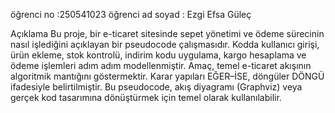 öğrenci no :250541023
öğrenci ad soyad : Ezgi Efsa Güleç

Açıklama
Bu proje, bir e-ticaret sitesinde sepet yönetimi ve ödeme sürecinin nasıl işlediğini açıklayan bir pseudocode çalışmasıdır.
Kodda kullanıcı girişi, ürün ekleme, stok kontrolü, indirim kodu uygulama, kargo hesaplama ve ödeme işlemleri adım adım modellenmiştir.
Amaç, temel e-ticaret akışının algoritmik mantığını göstermektir.
Karar yapıları EĞER–İSE, döngüler DÖNGÜ ifadesiyle belirtilmiştir.
Bu pseudocode, akış diyagramı (Graphviz) veya gerçek kod tasarımına dönüştürmek için temel olarak kullanılabilir.

